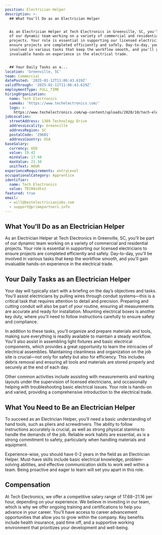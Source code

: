 ```yaml
---
position: Electrician Helper
description: >-
  ## What You'll Do as an Electrician Helper


  As an Electrician Helper at Tech Electronics in Greenville, SC, you'll be part
  of our dynamic team working on a variety of commercial and residential
  projects. Your role is essential in supporting our licensed electricians to
  ensure projects are completed efficiently and safely. Day-to-day, you'll be
  involved in various tasks that keep the workflow smooth, and you'll gain
  invaluable hands-on experience in the electrical trade.


  ## Your Daily Tasks as a...
location: 'Greenville, SC'
team: Commercial
datePosted: '2025-01-12T11:06:43.619Z'
validThrough: '2025-02-11T11:06:43.619Z'
employmentType: FULL_TIME
hiringOrganization:
  name: Tech Electronics
  sameAs: 'https://www.techelectronics.com/'
  logo: >-
    https://www.techelectronics.com/wp-content/uploads/2020/10/tech-electronics-logo.png
jobLocation:
  streetAddress: 1309 Technology Drive
  addressLocality: Greenville
  addressRegion: SC
  postalCode: '29601'
  addressCountry: USA
baseSalary:
  currency: USD
  value: 19.42
  minValue: 17.68
  maxValue: 21.16
  unitText: HOUR
experienceRequirements: entryLevel
occupationalCategory: Apprentice
identifier:
  name: Tech Electronics
  value: TECH4sdtxz
featured: true
email:
  - will@bestelectricianjobs.com
  - support@primepartners.info
---
```




## What You'll Do as an Electrician Helper

As an Electrician Helper at Tech Electronics in Greenville, SC, you'll be part of our dynamic team working on a variety of commercial and residential projects. Your role is essential in supporting our licensed electricians to ensure projects are completed efficiently and safely. Day-to-day, you'll be involved in various tasks that keep the workflow smooth, and you'll gain invaluable hands-on experience in the electrical trade.

## Your Daily Tasks as an Electrician Helper

Your day will typically start with a briefing on the day’s objectives and tasks. You’ll assist electricians by pulling wires through conduit systems—this is a critical task that requires attention to detail and precision. Preparing and cutting conduit will also be part of your routine, ensuring all measurements are accurate and ready for installation. Mounting electrical boxes is another key duty, where you'll need to follow instructions carefully to ensure safety and compliance.

In addition to these tasks, you'll organize and prepare materials and tools, making sure everything is readily available to maintain a steady workflow. You'll also assist in assembling light fixtures and basic electrical components, which provides a great opportunity to learn the intricacies of electrical assemblies. Maintaining cleanliness and organization on the job site is crucial—not only for safety but also for efficiency. This includes debris removal and ensuring all tools and materials are stored properly and securely at the end of each day.

Other common activities include assisting with measurements and marking layouts under the supervision of licensed electricians, and occasionally helping with troubleshooting basic electrical issues. Your role is hands-on and varied, providing a comprehensive introduction to the electrical trade.

## What You Need to Be an Electrician Helper

To succeed as an Electrician Helper, you'll need a basic understanding of hand tools, such as pliers and screwdrivers. The ability to follow instructions accurately is crucial, as well as strong physical stamina to handle the demands of the job. Reliable work habits are essential, as is a strong commitment to safety, particularly when handling materials and equipment.

Experience-wise, you should have 0-2 years in the field as an Electrician Helper. Must-have skills include basic electrical knowledge, problem-solving abilities, and effective communication skills to work well within a team. Being proactive and eager to learn will set you apart in this role.

## Compensation

At Tech Electronics, we offer a competitive salary range of $17.68-$21.16 per hour, depending on your experience. We believe in investing in our team, which is why we offer ongoing training and certifications to help you advance in your career. You'll have access to career advancement opportunities that allow you to grow within the company. Key benefits include health insurance, paid time off, and a supportive working environment that prioritizes your development and well-being.